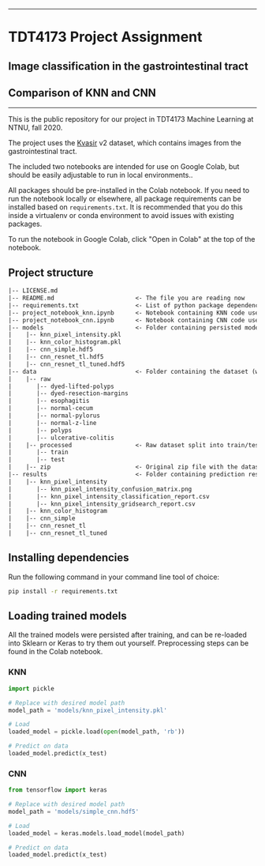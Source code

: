 
----

# TDT4173 Project Assignment
## Image classification in the gastrointestinal tract
## Comparison of KNN and CNN
----

This is the public repository for our project in TDT4173 Machine Learning at NTNU, fall 2020.

The project uses the [Kvasir](https://datasets.simula.no/kvasir/) v2 dataset, which contains images from the gastrointestinal tract.

The included two notebooks are intended for use on Google Colab, but should be easily adjustable to run in local environments..

All packages should be pre-installed in the Colab notebook. If you need to run the notebook locally or elsewhere, all package requirements can be installed based on ```requirements.txt```. It is recommended that you do this inside a virtualenv or conda environment to avoid issues with existing packages.

To run the notebook in Google Colab, click "Open in Colab" at the top of the notebook.

## Project structure

```txt
|-- LICENSE.md
|-- README.md                       <- The file you are reading now
|-- requirements.txt                <- List of python package dependencies
|-- project_notebook_knn.ipynb      <- Notebook containing KNN code used in the project
|-- project_notebook_cnn.ipynb      <- Notebook containing CNN code used in the project
|-- models                          <- Folder containing persisted models
|    |-- knn_pixel_intensity.pkl
|    |-- knn_color_histogram.pkl
|    |-- cnn_simple.hdf5
|    |-- cnn_resnet_tl.hdf5
|    |-- cnn_resnet_tl_tuned.hdf5
|-- data                            <- Folder containing the dataset (will be populated by the notebook)
|    |-- raw
|       |-- dyed-lifted-polyps
|       |-- dyed-resection-margins
|       |-- esophagitis
|       |-- normal-cecum
|       |-- normal-pylorus
|       |-- normal-z-line
|       |-- polyps
|       |-- ulcerative-colitis
|    |-- processed                  <- Raw dataset split into train/test (will be populated by the notebook)
|       |-- train
|       |-- test
|    |-- zip                        <- Original zip file with the dataset (will be populated by the notebook)
|-- results                         <- Folder containing prediction results and evaluation
|    |-- knn_pixel_intensity
|       |-- knn_pixel_intensity_confusion_matrix.png
|       |-- knn_pixel_intensity_classification_report.csv
|       |-- knn_pixel_intensity_gridsearch_report.csv
|    |-- knn_color_histogram
|    |-- cnn_simple
|    |-- cnn_resnet_tl
|    |-- cnn_resnet_tl_tuned
```

## Installing dependencies
Run the following command in your command line tool of choice:

```bash
pip install -r requirements.txt
```

## Loading trained models

All the trained models were persisted after training, and can be re-loaded into Sklearn or Keras to try them out yourself. Preprocessing steps can be found in the Colab notebook.

### KNN

```python
import pickle

# Replace with desired model path
model_path = 'models/knn_pixel_intensity.pkl'

# Load
loaded_model = pickle.load(open(model_path, 'rb'))

# Predict on data
loaded_model.predict(x_test)
```

### CNN

```python
from tensorflow import keras

# Replace with desired model path
model_path = 'models/simple_cnn.hdf5'

# Load
loaded_model = keras.models.load_model(model_path)

# Predict on data
loaded_model.predict(x_test)
```